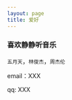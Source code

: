 ```yaml
---
layout: page
title: 爱好
---
```


<!-- 博客源码在 <a target="_blank" href='https://github.com/leopardpan/leopardpan.github.io/'>Github</a> 上，你的 Star 是我更新的动力，谢谢~


遇到问题请先自行排查，可以直接在[Issues](https://github.com/leopardpan/leopardpan.github.io/issues)里面提问，不过回复的可能不及时。

目前我已经给很多小伙伴做过单独的技术支持了，现在设置 `付费支持功能`  -->

<h3> 喜欢静静听音乐 </h3>

`五月天`，`林俊杰`，`周杰伦`

<p> 
email：XXX       
<p> 
qq: XXX     
<p> 

<!-- {% include comments.html %} -->

